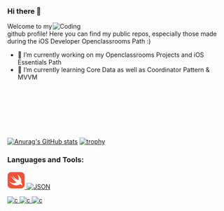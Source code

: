 ### Hi there 👋

<img align="right" alt="Coding" width="400" src="https://camo.githubusercontent.com/95475d0056f99f50fba3b5f027ac9fbb15d0fc422f675d445df20ccac6e70539/68747470733a2f2f63646e2e686173686e6f64652e636f6d2f7265732f686173686e6f64652f696d6167652f75706c6f61642f76313632313730353534323433372f3473685579456b32742e676966">

Welcome to my github profile!
Here you can find my public repos, especially those made during
the iOS Developer Openclassrooms Path :)

- 🔭 I’m currently working on my Openclassrooms Projects and iOS Essentials Path
- 🌱 I’m currently learning Core Data as well as Coordinator Pattern & MVVM
<!--
**AdPiscinam/AdPiscinam** is a ✨ _special_ ✨ repository because its `README.md` (this file) appears on your GitHub profile.

Here are some ideas to get you started:


- 👯 I’m looking to collaborate on ...
- 🤔 I’m looking for help with ...
- 💬 Ask me about ...
- 📫 How to reach me: ...
- 😄 Pronouns: ...
- ⚡ Fun fact: ...
-->


<br />
<br />
<br />
<br />
<br />
<br />

[![Anurag's GitHub stats](https://github-readme-stats.vercel.app/api?username=AdPiscinam)](https://github.com/anuraghazra/github-readme-stats)
[![trophy](https://github-profile-trophy.vercel.app/?username=AdPiscinam)](https://github.com/ryo-ma/github-profile-trophy)


<h3 align="left">Languages and Tools:</h3>
<p align="left"> <a href="https://www.swift.org" target="_blank"> <img src="https://github.com/devicons/devicon/blob/master/icons/swift/swift-original.svg" alt="c" width="40" height="40"/> </a> <a href="https://en.wikipedia.org/wiki/JSON" target="_blank"> <img src="https://upload.wikimedia.org/wikipedia/commons/c/c9/JSON_vector_logo.svg" alt="JSON" width="40" height="40"/> </a> <br />
  
<p align="left"> <a href="https://developer.apple.com/xcode/" target="_blank"> <img src="https://upload.wikimedia.org/wikipedia/en/0/0c/Xcode_icon.png" alt="c" width="40" height="40"/> </a> 
<a href="https://www.postman.com/" target="_blank"> <img src="https://upload.wikimedia.org/wikipedia/commons/c/c2/Postman_%28software%29.png" alt="c" width="140" height="40"/> </a>
<a href="https://www.sketch.com/" target="_blank"> <img src="https://upload.wikimedia.org/wikipedia/commons/b/be/Sketch-logo-light.svg" alt="c" width="110" height="40"/> </a>
